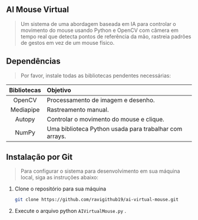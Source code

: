 ##  Al Mouse Virtual

> Um sistema de uma abordagem baseada em IA para controlar o movimento do mouse usando Python e OpenCV com câmera em tempo real que detecta pontos de referência da mão, rastreia padrões de gestos em vez de um mouse físico.

##  Dependências
> Por favor, instale todas as bibliotecas pendentes necessárias: 


| Bibliotecas | Objetivo | 
| :---: | :--- |
| OpenCV | Processamento de imagem e desenho. |
| Mediapipe | Rastreamento manual. | 
| Autopy | Controlar o movimento do mouse e clique. |
| NumPy | Uma biblioteca Python usada para trabalhar com arrays. |

##  Instalação por Git

> Para configurar o sistema para desenvolvimento em sua máquina local, siga as instruções abaixo:

1. Clone o repositório para sua máquina

   ```bash
   git clone https://github.com/ravigithub19/ai-virtual-mouse.git
   ```

2. Execute o arquivo python ```AIVirtualMouse.py``` .
